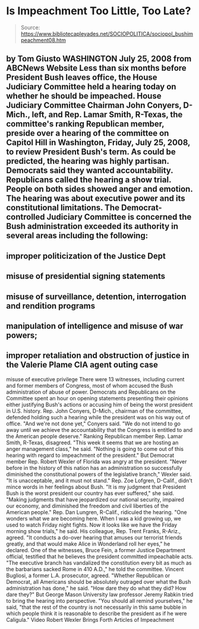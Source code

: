 # Is Impeachment Too Little, Too Late?

> Source: https://www.bibliotecapleyades.net/SOCIOPOLITICA/sociopol_bushimpeachment08.htm

by Tom Giusto
WASHINGTON
July 25, 2008
from
ABCNews Website
Less than six months before President Bush
leaves office, the House Judiciary Committee held a hearing today on whether
he should be impeached.
House Judiciary Committee
Chairman John Conyers, D-Mich., left, and Rep. Lamar Smith, R-Texas,
the committee's ranking
Republican member, preside over a hearing of the committee
on Capitol Hill in
Washington, Friday, July 25, 2008, to review President Bush's term.
As could be predicted, the hearing was highly
partisan. Democrats said they wanted accountability. Republicans called the
hearing a show trial. People on both sides showed anger and emotion.
The hearing was about executive power and its constitutional limitations.
The Democrat-controlled Judiciary Committee
is concerned the Bush administration exceeded its authority in several areas
including the following:
-
improper politicization of the Justice
Dept
-
misuse of presidential signing
statements
-
misuse of surveillance, detention,
interrogation and rendition programs
-
manipulation of intelligence and misuse
of war powers;
-
improper retaliation and obstruction of
justice in the Valerie Plame CIA agent outing case
-
misuse of executive privilege
There were 13 witnesses, including current and
former members of Congress, most of whom accused the Bush administration of
abuse of power. Democrats and Republicans on the Committee spent an hour on
opening statements presenting their opinions either justifying Bush's
actions or accusing him of being the worst president in U.S. history.
Rep. John Conyers, D-Mich., chairman of the committee, defended
holding such a hearing while the president was on his way out of office.
"And we're not done yet," Conyers said. "We
do not intend to go away until we achieve the accountability that the
Congress is entitled to and the American people deserve."
Ranking Republican member Rep. Lamar Smith,
R-Texas, disagreed.
"This week it seems that we are hosting an
anger management class," he said. "Nothing is going to come out of this
hearing with regard to impeachment of the president."
But Democrat member Rep. Robert Wexler of
Florida was angry at the president.
"Never before in the history of this nation
has an administration so successfully diminished the constitutional
powers of the legislative branch," Wexler said. "It is unacceptable, and
it must not stand."
Rep. Zoe Lofgren, D-Calif., didn't mince
words in her feelings about Bush.
"It is my judgment that President Bush is
the worst president our country has ever suffered," she said. "Making
judgments that have jeopardized our national security, impaired our
economy, and diminished the freedom and civil liberties of the American
people."
Rep. Dan Lungren, R-Calif., ridiculed the
hearing.
"One wonders what we are becoming here. When
I was a kid growing up, we used to watch Friday night fights. Now it
looks like we have the Friday morning show trials," he said.
His colleague, Rep. Trent Franks, R-Ariz.,
agreed.
"It conducts a do-over hearing that amuses
our terrorist friends greatly, and that would make Alice in Wonderland
roll her eyes," he declared.
One of the witnesses, Bruce Fein, a
former Justice Department official, testified that he believes the president
committed impeachable acts.
"The executive branch has vandalized the
constitution every bit as much as the barbarians sacked Rome in 410
A.D.," he told the committee.
Vincent Bugliosi, a former L.A.
prosecutor, agreed.
"Whether Republican or Democrat, all
Americans should be absolutely outraged over what the Bush
administration has done," he said. "How dare they do what they did? How
dare they?"
But George Mason University law professor
Jeremy Rabkin tried to bring the hearing into perspective.
"You should all remind yourselves," he said,
"that the rest of the country is not necessarily in this same bubble in
which people think it is reasonable to describe the president as if he
were Caligula."
Video
Robert Wexler Brings Forth Articles
of Impeachment
